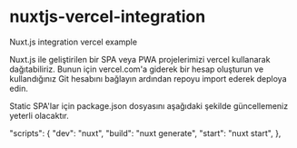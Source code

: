 # nuxtjs-vercel-integration
Nuxt.js integration vercel example

Nuxt.js ile geliştirilen bir SPA veya PWA projelerimizi vercel kullanarak dağıtabiliriz. Bunun için vercel.com'a giderek bir hesap oluşturun ve kullandığınız Git hesabını bağlayın ardından repoyu import ederek deploya edin. 

Static SPA'lar için package.json dosyasını aşağıdaki şekilde güncellemeniz yeterli olacaktır.

"scripts": {
    "dev": "nuxt",
    "build": "nuxt generate",
    "start": "nuxt start",
  },
